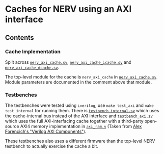 # Caches for NERV using an AXI interface


## Contents

### Cache Implementation

Split across [`nerv_axi_cache.sv`](./nerv_axi_cache.sv), [`nerv_axi_cache_icache.sv`](./nerv_axi_cache_icache.sv) and [`nerv_axi_cache_dcache.sv`](./nerv_axi_cache_dcache.sv).

The top-level module for the cache is `nerv_axi_cache` in [`nerv_axi_cache.sv`](./nerv_axi_cache.sv).
Module parameters are documented in the comment above that module.

### Testbenches

The testbenches were tested using `iverilog`, use `make test_axi` and `make test_internal` for running them.
There is [`testbench_internal.sv`](./testbench_internal.sv) which uses the cache-internal bus instead of the AXI interface and [`testbench_axi.sv`](./testbench_axi.sv) which uses the full AXI-interfacing cache together with a third-party open-source AXI4 memory implementation in [`axi_ram.v`](./axi_ram.v) (Taken from [Alex Forencich's "Verilog AXI Components"](https://github.com/alexforencich/verilog-axi)).

These testbenches also uses a different firmware than the top-level NERV testbench to actually exercise the cache a bit.

